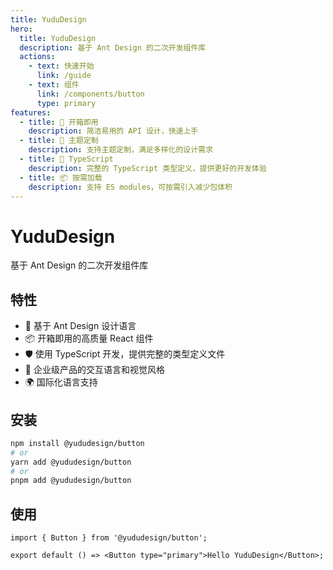 ```yaml
---
title: YuduDesign
hero:
  title: YuduDesign
  description: 基于 Ant Design 的二次开发组件库
  actions:
    - text: 快速开始
      link: /guide
    - text: 组件
      link: /components/button
      type: primary
features:
  - title: 🚀 开箱即用
    description: 简洁易用的 API 设计，快速上手
  - title: 🎨 主题定制
    description: 支持主题定制，满足多样化的设计需求
  - title: 🔧 TypeScript
    description: 完整的 TypeScript 类型定义，提供更好的开发体验
  - title: 📦 按需加载
    description: 支持 ES modules，可按需引入减少包体积
---
```


# YuduDesign

基于 Ant Design 的二次开发组件库

## 特性

- 🎨 基于 Ant Design 设计语言
- 📦 开箱即用的高质量 React 组件
- 🛡 使用 TypeScript 开发，提供完整的类型定义文件
- 🎯 企业级产品的交互语言和视觉风格
- 🌍 国际化语言支持

## 安装

```bash
npm install @yududesign/button
# or
yarn add @yududesign/button
# or  
pnpm add @yududesign/button
```

## 使用

```tsx
import { Button } from '@yududesign/button';

export default () => <Button type="primary">Hello YuduDesign</Button>;
```